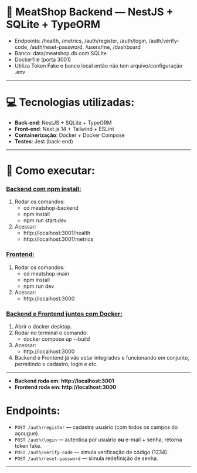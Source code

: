 # 💾 MeatShop Backend — NestJS + SQLite + TypeORM
- Endpoints: /health, /metrics, /auth/register, /auth/login, /auth/verify-code, /auth/reset-password, /users/me, /dashboard
- Banco: data/meatshop.db com SQLite
- Dockerfile (porta 3001)
- Utiliza Token Fake e banco local então não tem arquivo/configuração .env

------------------------------------------------------------------
# 💻 Tecnologias utilizadas:                                     
- **Back-end**: NestJS + SQLite + TypeORM                                 
- **Front-end**: Next.js 14 + Tailwind + ESLint 
- **Containerização**: Docker + Docker Compose
- **Testes**: Jest (back-end)
------------------------------------------------------------------

# 🚀 Como executar:

### <ins>Backend com npm install:</ins>
1. Rodar os comandos:
    - cd meatshop-backend
    - npm install
    - npm run start:dev
2. Acessar:
    - http://localhost:3001/health
    - http://localhost:3001/metrics

### <ins>Frontend:</ins>
1. Rodar os comandos:
      - cd meatshop-main
      - npm install
      - npm run dev
2. Acessar:
      - http://localhost:3000

### <ins>Backend e Frontend juntos com Docker:</ins>
1. Abrir o docker desktop.
2. Rodar no terminal o comando:
   - docker compose up --build
3. Acessar:
   - http://localhost:3000
4. Backend e Frontend já vão estar integrados e funcionando em conjunto, permitindo o cadastro, login e etc.
------------------------------------------------------------------

- **Backend roda em: http://localhost:3001**
- **Frontend roda em: http://localhost:3000**

# Endpoints:
- `POST /auth/register` — cadastra usuário (com todos os campos do açougue).  
- `POST /auth/login` — autentica por usuário **ou** e-mail + senha, retorna token fake.  
- `POST /auth/verify-code` — simula verificação de código (1234).  
- `POST /auth/reset-password` — simula redefinição de senha.
------------------------------------------------------------------
